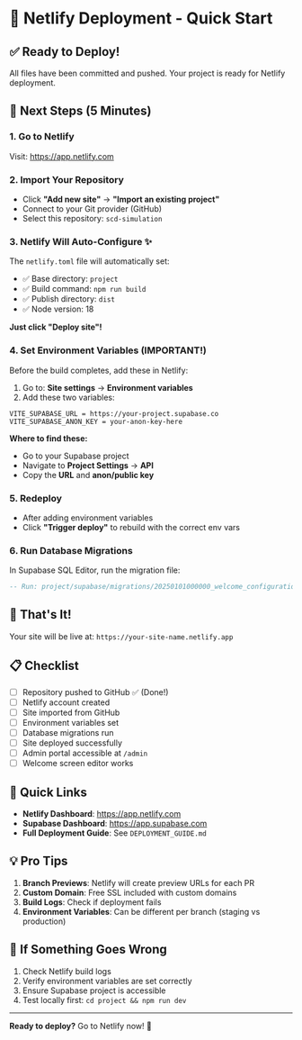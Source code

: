 # 🚀 Netlify Deployment - Quick Start

## ✅ Ready to Deploy!

All files have been committed and pushed. Your project is ready for Netlify deployment.

## 🎯 Next Steps (5 Minutes)

### 1. Go to Netlify
Visit: https://app.netlify.com

### 2. Import Your Repository
- Click **"Add new site"** → **"Import an existing project"**
- Connect to your Git provider (GitHub)
- Select this repository: `scd-simulation`

### 3. Netlify Will Auto-Configure ✨
The `netlify.toml` file will automatically set:
- ✅ Base directory: `project`
- ✅ Build command: `npm run build`
- ✅ Publish directory: `dist`
- ✅ Node version: 18

**Just click "Deploy site"!**

### 4. Set Environment Variables (IMPORTANT!)
Before the build completes, add these in Netlify:

1. Go to: **Site settings** → **Environment variables**
2. Add these two variables:

```
VITE_SUPABASE_URL = https://your-project.supabase.co
VITE_SUPABASE_ANON_KEY = your-anon-key-here
```

**Where to find these:**
- Go to your Supabase project
- Navigate to **Project Settings** → **API**
- Copy the **URL** and **anon/public key**

### 5. Redeploy
- After adding environment variables
- Click **"Trigger deploy"** to rebuild with the correct env vars

### 6. Run Database Migrations
In Supabase SQL Editor, run the migration file:
```sql
-- Run: project/supabase/migrations/20250101000000_welcome_configurations.sql
```

## 🎉 That's It!

Your site will be live at: `https://your-site-name.netlify.app`

## 📋 Checklist

- [ ] Repository pushed to GitHub ✅ (Done!)
- [ ] Netlify account created
- [ ] Site imported from GitHub
- [ ] Environment variables set
- [ ] Database migrations run
- [ ] Site deployed successfully
- [ ] Admin portal accessible at `/admin`
- [ ] Welcome screen editor works

## 🔗 Quick Links

- **Netlify Dashboard**: https://app.netlify.com
- **Supabase Dashboard**: https://app.supabase.com
- **Full Deployment Guide**: See `DEPLOYMENT_GUIDE.md`

## 💡 Pro Tips

1. **Branch Previews**: Netlify will create preview URLs for each PR
2. **Custom Domain**: Free SSL included with custom domains
3. **Build Logs**: Check if deployment fails
4. **Environment Variables**: Can be different per branch (staging vs production)

## 🐛 If Something Goes Wrong

1. Check Netlify build logs
2. Verify environment variables are set correctly
3. Ensure Supabase project is accessible
4. Test locally first: `cd project && npm run dev`

---

**Ready to deploy?** Go to Netlify now! 🚀

